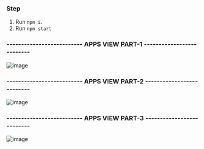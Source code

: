 ### Step
1. Run `npm i`.
2. Run `npm start`

### -------------------------- APPS VIEW PART-1 --------------------------
![image](https://user-images.githubusercontent.com/37486359/90972151-73166c00-e538-11ea-9e28-5cc8704bf8ed.png)
### -------------------------- APPS VIEW PART-2 --------------------------
![image](https://user-images.githubusercontent.com/37486359/90972166-87f2ff80-e538-11ea-8a7b-51d3e0332134.png)
### -------------------------- APPS VIEW PART-3 --------------------------
![image](https://user-images.githubusercontent.com/37486359/90972180-a2c57400-e538-11ea-8caa-33d1766392d1.png)
